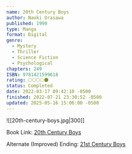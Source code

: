 ```yaml
---
name: 20th Century Boys
author: Naoki Urasawa
published: 1999
type: Manga
format: Digital
genre:
  - Mystery
  - Thriller
  - Science Fiction
  - Psychological
chapters: 249
ISBN: 9781421599618
rating: 🌕🌕🌕🌕🌑
status: Completed
date: 2022-03-17 09:42:10 -0500
finished: 2022-07-21 23:30:52 -0500
updated: 2025-05-16 15:06:00 -0500
---
```


![[20th-century-boys.jpg|300]]

Book Link: [20th Century Boys](https://myanimelist.net/manga/3/20th_Century_Boys)

Alternate (Improved) Ending: [21st Century Boys](https://myanimelist.net/manga/743/21st_Century_Boys)
